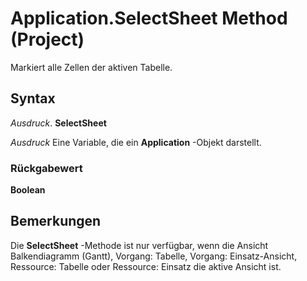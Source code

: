 
# Application.SelectSheet Method (Project)

Markiert alle Zellen der aktiven Tabelle.


## Syntax

 _Ausdruck_. **SelectSheet**

 _Ausdruck_ Eine Variable, die ein **Application** -Objekt darstellt.


### Rückgabewert

 **Boolean**


## Bemerkungen

Die  **SelectSheet** -Methode ist nur verfügbar, wenn die Ansicht Balkendiagramm (Gantt), Vorgang: Tabelle, Vorgang: Einsatz-Ansicht, Ressource: Tabelle oder Ressource: Einsatz die aktive Ansicht ist.

